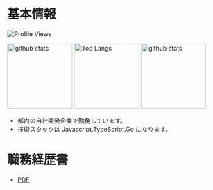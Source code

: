 # 基本情報

![Profile Views](https://komarev.com/ghpvc/?username=ryuju1029&label=閲覧数&color=0e75b6&style=flat)

<p align="left">
  <img alt="github stats" height="150px" src="https://github-profile-summary-cards.vercel.app/api/cards/profile-details?username=ryuju1029&theme=dracula" />
  <img alt="Top Langs" height="150px" src="https://github-readme-stats.vercel.app/api/top-langs/?username=ryuju1029&layout=compact&show_icons=true&theme=onedark&count_private=true" />
  <img alt="github stats" height="150px" src="https://github-readme-stats.vercel.app/api?username=ryuju1029&theme=onedark&show_icons=true&count_private=true" />
</p>

- 都内の自社開発企業で勤務しています。
- 技術スタックは Javascript.TypeScript.Go になります。

# 職務経歴書

- [PDF](https://github.com/ryuju1029/ryuju1029/blob/main/docs/README.pdf/)
